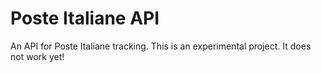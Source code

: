 # Poste Italiane API

An API for Poste Italiane tracking.
This is an experimental project. It does not work yet!
